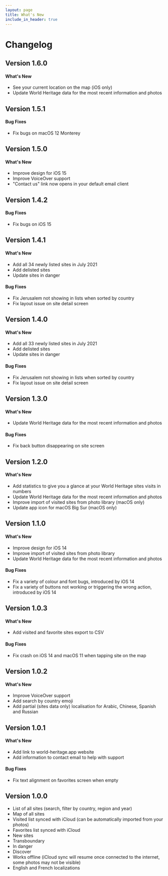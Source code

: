 ```yaml
---
layout: page
title: What's New
include_in_header: true
---
```


# Changelog

## **Version 1.6.0**

#### What's New

- See your current location on the map (iOS only)
- Update World Heritage data for the most recent information and photos

## **Version 1.5.1**

#### Bug Fixes

- Fix bugs on macOS 12 Monterey

## **Version 1.5.0**

#### What's New

- Improve design for iOS 15
- Improve VoiceOver support
- "Contact us" link now opens in your default email client

## **Version 1.4.2**

#### Bug Fixes

- Fix bugs on iOS 15

## **Version 1.4.1**

#### What's New

- Add all 34 newly listed sites in July 2021
- Add delisted sites
- Update sites in danger

#### Bug Fixes

- Fix Jerusalem not showing in lists when sorted by country
- Fix layout issue on site detail screen

## **Version 1.4.0**

#### What's New

- Add all 33 newly listed sites in July 2021
- Add delisted sites
- Update sites in danger

#### Bug Fixes

- Fix Jerusalem not showing in lists when sorted by country
- Fix layout issue on site detail screen

## **Version 1.3.0**

#### What's New

- Update World Heritage data for the most recent information and photos

#### Bug Fixes

- Fix back button disappearing on site screen

## **Version 1.2.0**

#### What's New

- Add statistics to give you a glance at your World Heritage sites visits in numbers
- Update World Heritage data for the most recent information and photos
- Improve import of visited sites from photo library (macOS only)
- Update app icon for macOS Big Sur (macOS only)

## **Version 1.1.0**

#### What's New

- Improve design for iOS 14
- Improve import of visited sites from photo library
- Update World Heritage data for the most recent information and photos

#### Bug Fixes

- Fix a variety of colour and font bugs, introduced by iOS 14
- Fix a variety of buttons not working or triggering the wrong action, introduced by iOS 14

## **Version 1.0.3**

#### What's New

- Add visited and favorite sites export to CSV

#### Bug Fixes

- Fix crash on iOS 14 and macOS 11 when tapping site on the map

## **Version 1.0.2**

#### What's New

- Improve VoiceOver support
- Add search by country emoji
- Add partial (sites data only) localisation for Arabic, Chinese, Spanish and Russian

## **Version 1.0.1**

#### What's New

- Add link to world-heritage.app website
- Add information to contact email to help with support

#### Bug Fixes

- Fix text alignment on favorites screen when empty

## **Version 1.0.0**

- List of all sites (search, filter by country, region and year)
- Map of all sites
- Visited list synced with iCloud (can be automatically imported from your photos)
- Favorites list synced with iCloud
- New sites
- Transboundary
- In danger
- Discover
- Works offline (iCloud sync will resume once connected to the internet, some photos may not be visible)
- English and French localizations
